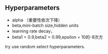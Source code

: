 ## Hyperparameters

- alpha （重要性依次下降）
- beta,mini-batch size,hidden units
- learning rate decay，
- beta1 = 0.9,beta2 = 0.99,epsilon = 10的-8次方

try use random select hyperparameters.

